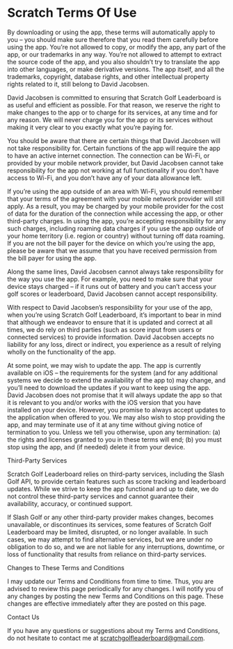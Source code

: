 # Scratch Terms Of Use

By downloading or using the app, these terms will automatically apply to you – you should make sure therefore that you read them carefully before using the app. You’re not allowed to copy, or modify the app, any part of the app, or our trademarks in any way. You’re not allowed to attempt to extract the source code of the app, and you also shouldn’t try to translate the app into other languages, or make derivative versions. The app itself, and all the trademarks, copyright, database rights, and other intellectual property rights related to it, still belong to David Jacobsen.

David Jacobsen is committed to ensuring that Scratch Golf Leaderboard is as useful and efficient as possible. For that reason, we reserve the right to make changes to the app or to charge for its services, at any time and for any reason. We will never charge you for the app or its services without making it very clear to you exactly what you’re paying for.

You should be aware that there are certain things that David Jacobsen will not take responsibility for. Certain functions of the app will require the app to have an active internet connection. The connection can be Wi-Fi, or provided by your mobile network provider, but David Jacobsen cannot take responsibility for the app not working at full functionality if you don’t have access to Wi-Fi, and you don’t have any of your data allowance left.

If you’re using the app outside of an area with Wi-Fi, you should remember that your terms of the agreement with your mobile network provider will still apply. As a result, you may be charged by your mobile provider for the cost of data for the duration of the connection while accessing the app, or other third-party charges. In using the app, you’re accepting responsibility for any such charges, including roaming data charges if you use the app outside of your home territory (i.e. region or country) without turning off data roaming. If you are not the bill payer for the device on which you’re using the app, please be aware that we assume that you have received permission from the bill payer for using the app.

Along the same lines, David Jacobsen cannot always take responsibility for the way you use the app. For example, you need to make sure that your device stays charged – if it runs out of battery and you can’t access your golf scores or leaderboard, David Jacobsen cannot accept responsibility.

With respect to David Jacobsen’s responsibility for your use of the app, when you’re using Scratch Golf Leaderboard, it’s important to bear in mind that although we endeavor to ensure that it is updated and correct at all times, we do rely on third parties (such as score input from users or connected services) to provide information. David Jacobsen accepts no liability for any loss, direct or indirect, you experience as a result of relying wholly on the functionality of the app.

At some point, we may wish to update the app. The app is currently available on iOS – the requirements for the system (and for any additional systems we decide to extend the availability of the app to) may change, and you’ll need to download the updates if you want to keep using the app. David Jacobsen does not promise that it will always update the app so that it is relevant to you and/or works with the iOS version that you have installed on your device. However, you promise to always accept updates to the application when offered to you. We may also wish to stop providing the app, and may terminate use of it at any time without giving notice of termination to you. Unless we tell you otherwise, upon any termination:
(a) the rights and licenses granted to you in these terms will end;
(b) you must stop using the app, and (if needed) delete it from your device.

Third-Party Services

Scratch Golf Leaderboard relies on third-party services, including the Slash Golf API, to provide certain features such as score tracking and leaderboard updates. While we strive to keep the app functional and up to date, we do not control these third-party services and cannot guarantee their availability, accuracy, or continued support.

If Slash Golf or any other third-party provider makes changes, becomes unavailable, or discontinues its services, some features of Scratch Golf Leaderboard may be limited, disrupted, or no longer available. In such cases, we may attempt to find alternative services, but we are under no obligation to do so, and we are not liable for any interruptions, downtime, or loss of functionality that results from reliance on third-party services.

Changes to These Terms and Conditions

I may update our Terms and Conditions from time to time. Thus, you are advised to review this page periodically for any changes. I will notify you of any changes by posting the new Terms and Conditions on this page. These changes are effective immediately after they are posted on this page.

Contact Us

If you have any questions or suggestions about my Terms and Conditions, do not hesitate to contact me at scratchgolfleaderboard@gmail.com.
